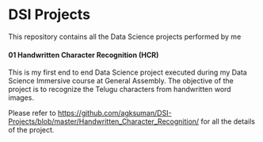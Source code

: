 # **DSI Projects**

This repository contains all the Data Science projects performed by me

#### 01 Handwritten Character Recognition (HCR)

 This is my first end to end Data Science project executed during my Data Science Immersive course at General Assembly. The objective of the project is to recognize the Telugu characters from handwritten word images. 

Please refer to https://github.com/agksuman/DSI-Projects/blob/master/Handwritten_Character_Recognition/ for all the details of the project. 



